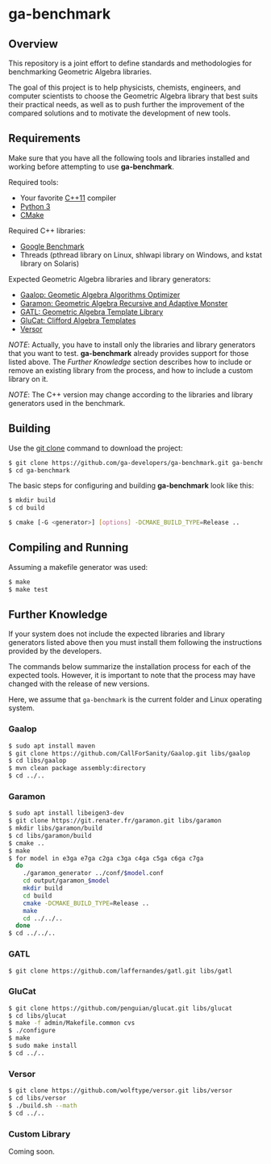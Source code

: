 # ga-benchmark

## Overview
This repository is a joint effort to define standards and methodologies for benchmarking Geometric Algebra libraries.

The goal of this project is to help physicists, chemists, engineers, and computer scientists to choose the Geometric Algebra library that best suits their practical needs, as well as to push further the improvement of the compared solutions and to motivate the development of new tools.


## Requirements
Make sure that you have all the following tools and libraries installed and working before attempting to use **ga-benchmark**.

Required tools:
- Your favorite [C++11](https://en.wikipedia.org/wiki/C%2B%2B11) compiler
- [Python 3](https://docs.python.org/3)
- [CMake](https://cmake.org)

Required C++ libraries:
- [Google Benchmark](https://github.com/google/benchmark)
- Threads (pthread library on Linux, shlwapi library on Windows, and kstat library on Solaris)

Expected Geometric Algebra libraries and library generators:
- [Gaalop: Geometic Algebra Algorithms Optimizer](http://www.gaalop.de)
- [Garamon: Geometric Algebra Recursive and Adaptive Monster](https://sourcesup.renater.fr/scm/?group_id=4044)
- [GATL: Geometric Algebra Template Library](https://github.com/laffernandes/gatl)
- [GluCat: Clifford Algebra Templates](https://github.com/penguian/glucat)
- [Versor](http://versor.mat.ucsb.edu)

*NOTE*: Actually, you have to install only the libraries and library generators that you want to test. **ga-benchmark** already provides support for those listed above. The *Further Knowledge* section describes how to include or remove an existing library from the process, and how to include a custom library on it.

*NOTE*: The C++ version may change according to the libraries and library generators used in the benchmark.


## Building
Use the [git clone](https://git-scm.com/docs/git-clone) command to download the project:
```bash
$ git clone https://github.com/ga-developers/ga-benchmark.git ga-benchmark
$ cd ga-benchmark
```

The basic steps for configuring and building **ga-benchmark** look like this:
```bash
$ mkdir build
$ cd build

$ cmake [-G <generator>] [options] -DCMAKE_BUILD_TYPE=Release ..
```

## Compiling and Running
Assuming a makefile generator was used:
```bash
$ make
$ make test
```

## Further Knowledge
If your system does not include the expected libraries and library generators listed above then you must install them following the instructions provided by the developers.

The commands below summarize the installation process for each of the expected tools. However, it is important to note that the process may have changed with the release of new versions.

Here, we assume that `ga-benchmark` is the current folder and Linux operating system.

### Gaalop
```bash
$ sudo apt install maven
$ git clone https://github.com/CallForSanity/Gaalop.git libs/gaalop
$ cd libs/gaalop
$ mvn clean package assembly:directory
$ cd ../..
```

### Garamon
```bash
$ sudo apt install libeigen3-dev
$ git clone https://git.renater.fr/garamon.git libs/garamon
$ mkdir libs/garamon/build
$ cd libs/garamon/build
$ cmake ..
$ make
$ for model in e3ga e7ga c2ga c3ga c4ga c5ga c6ga c7ga
  do
    ./garamon_generator ../conf/$model.conf
    cd output/garamon_$model
    mkdir build
    cd build
    cmake -DCMAKE_BUILD_TYPE=Release ..
    make
    cd ../../..
  done
$ cd ../../..
```

### GATL
```bash
$ git clone https://github.com/laffernandes/gatl.git libs/gatl
```

### GluCat
```bash
$ git clone https://github.com/penguian/glucat.git libs/glucat
$ cd libs/glucat
$ make -f admin/Makefile.common cvs
$ ./configure
$ make
$ sudo make install
$ cd ../..
```

### Versor
```bash
$ git clone https://github.com/wolftype/versor.git libs/versor
$ cd libs/versor
$ ./build.sh --math
$ cd ../..
```

### Custom Library
Coming soon.